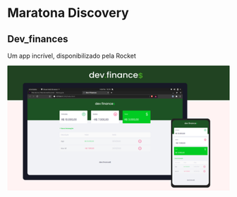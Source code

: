 # Maratona Discovery 
## Dev_finances

Um app incrível, disponibilizado pela Rocket

![](assets/dev_finances.jpg)
